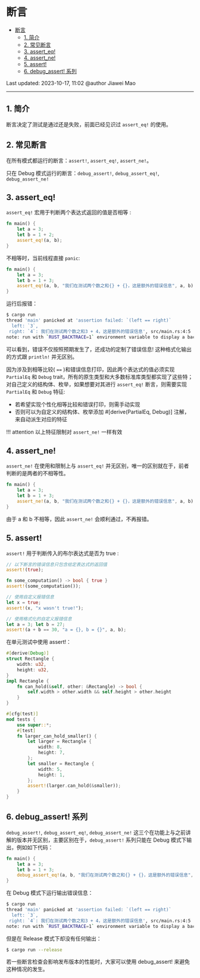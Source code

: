 # 断言

- [断言](#断言)
  - [1. 简介](#1-简介)
  - [2. 常见断言](#2-常见断言)
  - [3. assert\_eq!](#3-assert_eq)
  - [4. assert\_ne!](#4-assert_ne)
  - [5. assert!](#5-assert)
  - [6. debug\_assert! 系列](#6-debug_assert-系列)

Last updated: 2023-10-17, 11:02
@author Jiawei Mao
****

## 1. 简介

断言决定了测试是通过还是失败，前面已经见识过 `assert_eq!` 的使用。

## 2. 常见断言

在所有模式都运行的断言：`assert!`, `assert_eq!`, `assert_ne!`。

只在 Debug 模式运行的断言：`debug_assert!`, `debug_assert_eq!`, `debug_assert_ne!`

## 3. assert_eq!

`assert_eq!` 宏用于判断两个表达式返回的值是否相等 :

```rust
fn main() {
    let a = 3;
    let b = 1 + 2;
    assert_eq!(a, b);
}
```

不相等时，当前线程直接 `panic`:

```rust
fn main() {
    let a = 3;
    let b = 1 + 3;
    assert_eq!(a, b, "我们在测试两个数之和{} + {}，这是额外的错误信息", a, b);
}
```

运行后报错：

```sh
$ cargo run
thread 'main' panicked at 'assertion failed: `(left == right)`
  left: `3`,
 right: `4`: 我们在测试两个数之和3 + 4，这是额外的错误信息', src/main.rs:4:5
note: run with `RUST_BACKTRACE=1` environment variable to display a backtrace
```

可以看到，错误不仅按照预期发生了，还成功的定制了错误信息! 这种格式化输出的方式跟 `println!` 并无区别。

因为涉及到相等比较( `==` )和错误信息打印，因此两个表达式的值必须实现 `PartialEq` 和 `Debug` trait，所有的原生类型和大多数标准库类型都实现了这些特；对自己定义的结构体、枚举，如果想要对其进行 `assert_eq!` 断言，则需要实现 `PartialEq` 和 `Debug` 特征:

- 若希望实现个性化相等比较和错误打印，则需手动实现
- 否则可以为自定义的结构体、枚举添加 #[derive(PartialEq, Debug)] 注解，来自动派生对应的特征

!!! attention
    以上特征限制对 `assert_ne!` 一样有效

## 4. assert_ne!

`assert_ne!` 在使用和限制上与 `assert_eq!` 并无区别，唯一的区别就在于，前者判断的是两者的不相等性。

```rust
fn main() {
    let a = 3;
    let b = 1 + 3;
    assert_ne!(a, b, "我们在测试两个数之和{} + {}，这是额外的错误信息", a, b);
}
```

由于 a 和 b 不相等，因此 `assert_ne!` 会顺利通过，不再报错。

## 5. assert!

`assert!` 用于判断传入的布尔表达式是否为 true :

```rust
// 以下断言的错误信息只包含给定表达式的返回值
assert!(true);

fn some_computation() -> bool { true }
assert!(some_computation());

// 使用自定义报错信息
let x = true;
assert!(x, "x wasn't true!");

// 使用格式化的自定义报错信息
let a = 3; let b = 27;
assert!(a + b == 30, "a = {}, b = {}", a, b);
```

在单元测试中使用 assert!：

```rust
#[derive(Debug)]
struct Rectangle {
    width: u32,
    height: u32,
}
impl Rectangle {
    fn can_hold(&self, other: &Rectangle) -> bool {
        self.width > other.width && self.height > other.height
    }
}

#[cfg(test)]
mod tests {
    use super::*;
    #[test]
    fn larger_can_hold_smaller() {
        let larger = Rectangle {
            width: 8,
            height: 7,
        };
        let smaller = Rectangle {
            width: 5,
            height: 1,
        };
        assert!(larger.can_hold(&smaller));
    }
}
```

## 6. debug_assert! 系列

`debug_assert!`, `debug_assert_eq!`, `debug_assert_ne!` 这三个在功能上与之前讲解的版本并无区别，主要区别在于，`debug_assert!` 系列只能在 Debug 模式下输出，例如如下代码：

```rust
fn main() {
    let a = 3;
    let b = 1 + 3;
    debug_assert_eq!(a, b, "我们在测试两个数之和{} + {}，这是额外的错误信息", a, b);
}
```

在 Debug 模式下运行输出错误信息：

```sh
$ cargo run
thread 'main' panicked at 'assertion failed: `(left == right)`
  left: `3`,
 right: `4`: 我们在测试两个数之和3 + 4，这是额外的错误信息', src/main.rs:4:5
note: run with `RUST_BACKTRACE=1` environment variable to display a backtrace
```

但是在 Release 模式下却没有任何输出：

```sh
$ cargo run --release
```

若一些断言检查会影响发布版本的性能时，大家可以使用 debug_assert! 来避免这种情况的发生。
